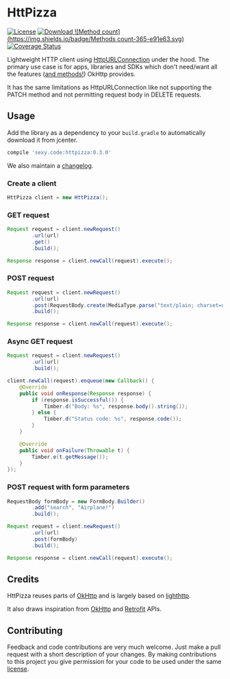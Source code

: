 # HttPizza

[![License](https://img.shields.io/badge/license-Apache%202-blue.svg)](https://www.apache.org/licenses/LICENSE-2.0)
[![Download](https://api.bintray.com/packages/reisub/maven/httpizza/images/download.svg) ](https://bintray.com/reisub/maven/httpizza/_latestVersion)
[![Method count](https://img.shields.io/badge/Methods count-365-e91e63.svg)](http://www.methodscount.com/?lib=sexy.code%3Ahttpizza%3A0.3.0)
[![Coverage Status](https://coveralls.io/repos/github/reisub/HttPizza/badge.svg?branch=master)](https://coveralls.io/github/reisub/HttPizza?branch=master)

Lightweight HTTP client using [HttpURLConnection](http://developer.android.com/intl/es/reference/java/net/HttpURLConnection.html) under the hood.
The primary use case is for apps, libraries and SDKs which don't need/want all the features ([and methods!](http://www.methodscount.com/?lib=com.squareup.okhttp3%3Aokhttp%3A3.0.1)) OkHttp provides.

It has the same limitations as HttpURLConnection like not supporting the PATCH method and not permitting request body in DELETE requests.

## Usage

Add the library as a dependency to your ```build.gradle``` to automatically download it from jcenter.

```groovy
compile 'sexy.code:httpizza:0.3.0'
```

We also maintain a [changelog](CHANGELOG.md).

### Create a client

```java
HttPizza client = new HttPizza();
```

### GET request

```java
Request request = client.newRequest()
        .url(url)
        .get()
        .build();

Response response = client.newCall(request).execute();
```

### POST request

```java
Request request = client.newRequest()
        .url(url)
        .post(RequestBody.create(MediaType.parse("text/plain; charset=utf-8"), "requestBody"))
        .build();

Response response = client.newCall(request).execute();
```

### Async GET request

```java
Request request = client.newRequest()
        .url(url)
        .build();

client.newCall(request).enqueue(new Callback() {
    @Override
    public void onResponse(Response response) {
        if (response.isSuccessful()) {
            Timber.d("Body: %s", response.body().string());
        } else {
            Timber.d("Status code: %s", response.code());
        }
    }

    @Override
    public void onFailure(Throwable t) {
        Timber.e(t.getMessage());
    }
});
```

### POST request with form parameters

```java
RequestBody formBody = new FormBody.Builder()
        .add("search", "Airplane!")
        .build();

Request request = client.newRequest()
        .url(url)
        .post(formBody)
        .build();

Response response = client.newCall(request).execute();
```

## Credits

HttPizza reuses parts of [OkHttp](https://github.com/square/okhttp) and is largely based on [lighthttp](https://github.com/satorufujiwara/lighthttp).

It also draws inspiration from [OkHttp](https://github.com/square/okhttp) and [Retrofit](https://github.com/square/retrofit) APIs.

## Contributing

Feedback and code contributions are very much welcome. Just make a pull request with a short description of your changes. By making contributions to this project you give permission for your code to be used under the same [license](LICENSE).
